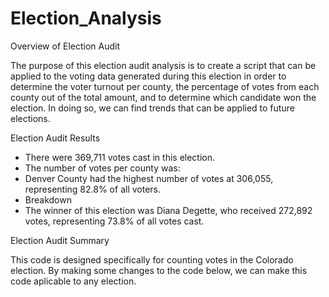 # Election_Analysis

Overview of Election Audit

The purpose of this election audit analysis is to create a script that can be applied to the voting data generated during this election in order to determine the voter turnout per county, the percentage of votes from each county out of the total amount, and to determine which candidate won the election. In doing so, we can find trends that can be applied to future elections. 

Election Audit Results

- There were 369,711 votes cast in this election.
- The number of votes per county was:
- Denver County had the highest number of votes at 306,055, representing 82.8% of all voters.
- Breakdown
- The winner of this election was Diana Degette, who received 272,892 votes, representing 73.8% of all votes cast. 


Election Audit Summary

This code is designed specifically for counting votes in the Colorado election. By making some changes to the code below, we can make this code aplicable to any election. 



